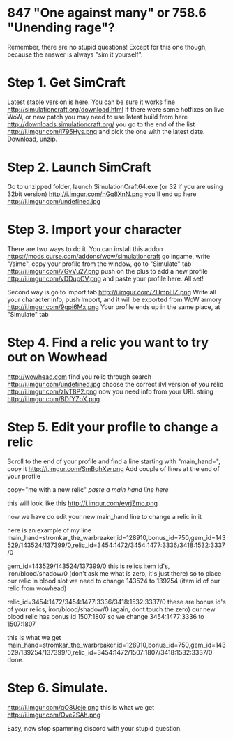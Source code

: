 # 847 "One against many" or 758.6 "Unending rage"?

Remember, there are no stupid questions!
Except for this one though, because the answer is always "sim it yourself".

# Step 1. Get SimCraft

Latest stable version is here. You can be sure it works fine
http://simulationcraft.org/download.html
if there were some hotfixes on live WoW, or new patch you may need to use latest build from here
http://downloads.simulationcraft.org/
you go to the end of the list
http://i.imgur.com/i795Hys.png
and pick the one with the latest date. Download, unzip.

# Step 2. Launch SimCraft

Go to unzipped folder, launch SimulationCraft64.exe (or 32 if you are using 32bit version)
http://i.imgur.com/nGq8XnN.png
you'll end up here
http://i.imgur.com/undefined.jpg

# Step 3. Import your character

There are two ways to do it. You can install this addon
https://mods.curse.com/addons/wow/simulationcraft
go ingame, write "/simc", copy your profile from the window, go to "Simulate" tab
http://i.imgur.com/7GvVu27.png
push on the plus to add a new profile
http://i.imgur.com/vDDupCV.png
and paste your profile here. All set!

Second way is go to import tab
http://i.imgur.com/ZHmpElZ.png
Write all your character info, push Import, and it will be exported from WoW armory
http://i.imgur.com/9gpi6Mx.png
Your profile ends up in the same place, at "Simulate" tab

# Step 4. Find a relic you want to try out on Wowhead
http://wowhead.com
find you relic through search
http://i.imgur.com/undefined.jpg
choose the correct ilvl version of you relic
http://i.imgur.com/zlvT8P2.png
now you need info from your URL string
http://i.imgur.com/BDfYZoX.png

# Step 5. Edit your profile to change a relic

Scroll to the end of your profile and find a line starting with "main_hand=", copy it
http://i.imgur.com/SmBqhXw.png
Add couple of lines at the end of your profile

copy="me with a new relic"
_paste a main hand line here_

this will look like this
http://i.imgur.com/eyrjZmo.png

now we have do edit your new main_hand line to change a relic in it

here is an example of my line
main_hand=stromkar_the_warbreaker,id=128910,bonus_id=750,gem_id=143529/143524/137399/0,relic_id=3454:1472/3454:1477:3336/3418:1532:3337/0

gem_id=143529/143524/137399/0
this is relics item id's, iron/blood/shadow/0 (don't ask me what is zero, it's just there)
so to place our relic in blood slot we need to change 143524 to 139254 (item id of our relic from wowhead)

relic_id=3454:1472/3454:1477:3336/3418:1532:3337/0
these are bonus id's of your relics, iron/blood/shadow/0 (again, dont touch the zero)
our new blood relic has bonus id 1507:1807 so we change 3454:1477:3336 to 1507:1807

this is what we get
main_hand=stromkar_the_warbreaker,id=128910,bonus_id=750,gem_id=143529/139254/137399/0,relic_id=3454:1472/1507:1807/3418:1532:3337/0
done.

# Step 6. Simulate.
http://i.imgur.com/qO8Ueje.png
this is what we get
http://i.imgur.com/Ove2SAh.png

Easy, now stop spamming discord with your stupid question.

